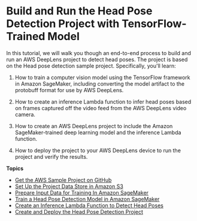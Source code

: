 # Build and Run the Head Pose Detection Project with TensorFlow\-Trained Model<a name="deeplens-project-headpose-with-tensorflow-model"></a>

In this tutorial, we will walk you though an end\-to\-end process to build and run an AWS DeepLens project to detect head poses\. The project is based on the Head pose detection sample project\. Specifically, you'll learn: 

1. How to train a computer vision model using the TensorFlow framework in Amazon SageMaker, including converting the model artifact to the protobuff format for use by AWS DeepLens\. 

1. How to create an inference Lambda function to infer head poses based on frames captured off the video feed from the AWS DeepLens video camera\.

1. How to create an AWS DeepLens project to include the Amazon SageMaker\-trained deep learning model and the inference Lambda function\.

1. How to deploy the project to your AWS DeepLens device to run the project and verify the results\. 

**Topics**
+ [Get the AWS Sample Project on GitHub](deeplens-headpose-project-source-on-github.md)
+ [Set Up the Project Data Store in Amazon S3](deeplens-headpose-project-set-up-data-store.md)
+ [Prepare Input Data for Training In Amazon SageMaker](deeplens-headpose-project-prepare-training-data.md)
+ [Train a Head Pose Detection Model in Amazon SageMaker](deeplens-headpose-project-train-model-using-sagemaker.md)
+ [Create an Inference Lambda Function to Detect Head Poses](deeplens-headpose-project-create-inference-lambda-function.md)
+ [Create and Deploy the Head Pose Detection Project](deeplens-headpose-project-create-and-deploy-project.md)